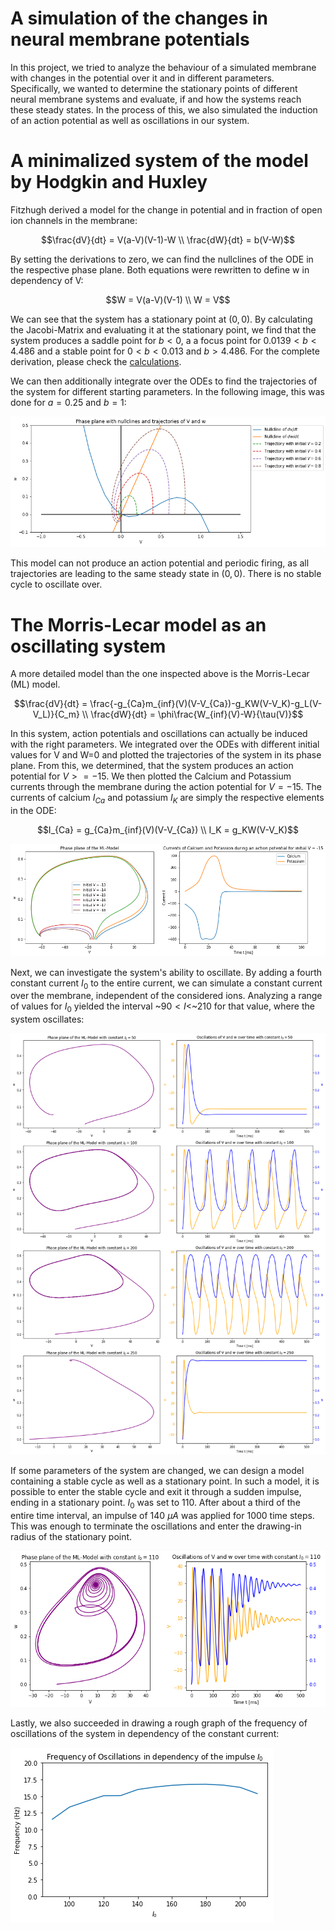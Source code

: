 # A simulation of the changes in neural membrane potentials
In this project, we tried to analyze the behaviour of a simulated membrane with changes in the potential over it and in different parameters. Specifically, we wanted to determine the stationary points of different neural membrane systems and evaluate, if and how the systems reach these steady states. In the process of this, we also simulated the induction of an action potential as well as oscillations in our system. 

# A minimalized system of the model by Hodgkin and Huxley
Fitzhugh derived a model for the change in potential and in fraction of open ion channels in the membrane:

```math
\frac{dV}{dt} = V(a-V)(V-1)-W \\
\frac{dW}{dt} = b(V-W)
```

By setting the derivations to zero, we can find the nullclines of the ODE in the respective phase plane. Both equations were rewritten to define w in dependency of V:

```math
W = V(a-V)(V-1) \\
W = V
```

We can see that the system has a stationary point at $`(0,0)`$. By calculating the Jacobi-Matrix and evaluating it at the stationary point, we find that the system produces a saddle point for $`b<0`$, a a focus point for $`0.0139<b<4.486`$ and a stable point for $`0<b<0.013`$ and $`b>4.486`$. For the complete derivation, please check the [calculations](pictures/pictures/photo_2019-06-16_19-02-33.jpg).

We can then additionally integrate over the ODEs to find the trajectories of the system for different starting parameters. In the following image, this was done for $`a=0.25`$ and $`b=1`$:

![Nullclines](pictures/Nullclines.png)

This model can not produce an action potential and periodic firing, as all trajectories are leading to the same steady state in $`(0,0)`$. There is no stable cycle to oscillate over.

# The Morris-Lecar model as an oscillating system
A more detailed model than the one inspected above is the Morris-Lecar (ML) model. 

```math
\frac{dV}{dt} = \frac{-g_{Ca}m_{inf}(V)(V-V_{Ca})-g_KW(V-V_K)-g_L(V-V_L)}{C_m} \\
\frac{dW}{dt} = \phi\frac{W_{inf}(V)-W}{\tau(V)}
```

In this system, action potentials and oscillations can actually be induced with the right parameters. We integrated over the ODEs with different initial values for V and W=0 and plotted the trajectories of the system in its phase plane. From this, we determined, that the system produces an action potential for $`V>=-15`$. We then plotted the Calcium and Potassium currents through the membrane during the action potential for $`V=-15`$. The currents of calcium $`I_{Ca}`$ and potassium $`I_K`$ are simply the respective elements in the ODE:

```math
I_{Ca} = g_{Ca}m_{inf}(V)(V-V_{Ca}) \\
I_K = g_KW(V-V_K)
```

![Action potential inside the ML model](pictures/action_potential.png)

Next, we can investigate the system's ability to oscillate. By adding a fourth constant current $`I_0`$ to the entire current, we can simulate a constant current over the membrane, independent of the considered ions. Analyzing a range of values for $`I_0`$ yielded the interval ~$`90<I<`$~$`210`$ for that value, where the system oscillates:

![Oscillations inside the ML model](pictures/oscillations.png)

If some parameters of the system are changed, we can design a model containing a stable cycle as well as a stationary point. In such a model, it is possible to enter the stable cycle and exit it through a sudden impulse, ending in a stationary point. $`I_0`$ was set to 110. After about a third of the entire time interval, an impulse of 140 $`\mu A`$ was applied for 1000 time steps. This was enough to terminate the oscillations and enter the drawing-in radius of the stationary point. 

![Termination of oscillations through sudden impulse, which ends in a black hole-like steady state](pictures/black_hole.png)

Lastly, we also succeeded in drawing a rough graph of the frequency of oscillations of the system in dependency of the constant current:

![Frequency of oscillations in dependency of constant current](pictures/frequency.png)